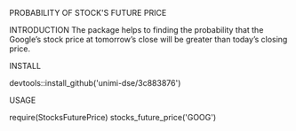 PROBABILITY OF STOCK'S FUTURE PRICE

INTRODUCTION
The package helps to finding the probability that the Google’s stock price at tomorrow’s close will be greater than today’s closing price.


INSTALL

devtools::install_github('unimi-dse/3c883876')


USAGE

require(StocksFuturePrice)
stocks_future_price('GOOG')
